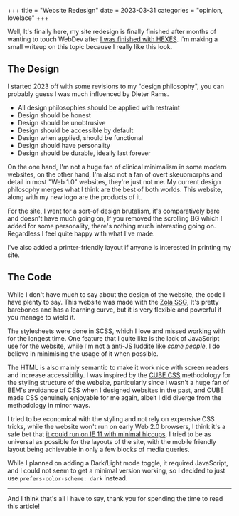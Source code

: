 +++
title = "Website Redesign"
date = 2023-03-31
categories = "opinion, lovelace"
+++

Well, It's finally here, my site redesign is finally finished after months of wanting to touch WebDev after [I was finished with HEXES](https://kaleidosium.itch.io/hexes). I'm making a small writeup on this topic because I really like this look.

## The Design

I started 2023 off with some revisions to my "design philosophy", you can probably guess I was much influenced by Dieter Rams.

- All design philosophies should be applied with restraint
- Design should be honest
- Design should be unobtrusive
- Design should be accessible by default
- Design when applied, should be functional
- Design should have personality
- Design should be durable, ideally last forever

On the one hand, I'm not a huge fan of clinical minimalism in some modern websites, on the other hand, I'm also not a fan of overt skeuomorphs and detail in most "Web 1.0" websites, they're just not me. My current design philosophy merges what I think are the best of both worlds. This website, along with my new logo are the products of it.

For the site, I went for a sort-of design brutalism, it's comparatively bare and doesn't have much going on, If you removed the scrolling BG which I added for some personality, there's nothing much interesting going on. Regardless I feel quite happy with what I've made.

I've also added a printer-friendly layout if anyone is interested in printing my site.

## The Code

While I don't have much to say about the design of the website, the code I have plenty to say. This website was made with the [Zola SSG](https://www.getzola.org/), It's pretty barebones and has a learning curve, but it is very flexible and powerful if you manage to wield it.

The stylesheets were done in SCSS, which I love and missed working with for the longest time. One feature that I quite like is the lack of JavaScript use for the website, while I'm not a anti-JS luddite like *some people*, I do believe in minimising the usage of it when possible.

The HTML is also mainly semantic to make it work nice with screen readers and increase accessibility. I was inspired by the [CUBE CSS](https://cube.fyi/) methodology for the styling structure of the website, particularly since I wasn't a huge fan of BEM's avoidance of CSS when I designed websites in the past, and CUBE made CSS genuinely enjoyable for me again, albeit I did diverge from the methodology in minor ways.

I tried to be economical with the styling and not rely on expensive CSS tricks, while the website won't run on early Web 2.0 browsers, I think it's a safe bet that [it could run on IE 11 with minimal hiccups](https://caniuse.com/flexbox). I tried to be as universal as possible for the layouts of the site, with the mobile friendly layout being achievable in only a few blocks of media queries.

While I planned on adding a Dark/Light mode toggle, it required JavaScript, and I could not seem to get a minimal version working, so I decided to just use `prefers-color-scheme: dark` instead.

---

And I think that's all I have to say, thank you for spending the time to read this article!
